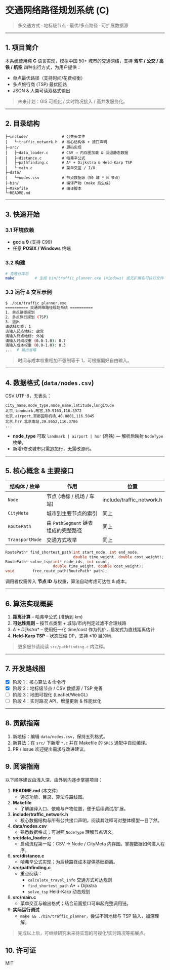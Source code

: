 # 交通网络路径规划系统 (C)

> 多交通方式 · 地标级节点 · 最优/多点路径 · 可扩展数据源

---

## 1. 项目简介
本系统使用纯 **C** 语言实现，模拟中国 50+ 城市的交通网络，支持 **驾车 / 公交 / 高铁 / 航空** 四种出行方式，为用户提供：

* 单点最优路径（支持时间/花费权衡）
* 多点旅行商 (TSP) 最优回路
* JSON & 人类可读双格式输出

> 未来计划：GIS 可视化 / 实时路况接入 / 高并发服务化。

---

## 2. 目录结构
```
├─include/               # 公共头文件
│   └─traffic_network.h  # 核心结构体 + 接口声明
├─src/                   # 源码实现
│   ├─data_loader.c      # CSV → 内存图加载 & 回退静态数据
│   ├─distance.c         # 哈弗辛公式
│   ├─pathfinding.c      # A* + Dijkstra & Held-Karp TSP
│   └─main.c             # 菜单交互 / I/O
├─data/
│   └─nodes.csv          # 节点数据源（50 城 * N 节点）
├─bin/                   # 编译产物 (make 后生成)
├─Makefile               # 编译脚本
└─README.md
```

---

## 3. 快速开始
### 3.1 环境依赖
* **gcc ≥ 9**  (支持 C99)
* 任意 **POSIX / Windows** 终端

### 3.2 构建
```bash
# 克隆仓库后
make         # 生成 bin/traffic_planner.exe (Windows) 或无扩展名可执行文件
```

### 3.3 运行 & 交互示例
```bash
$ ./bin/traffic_planner.exe
========== 交通网络路径规划系统 ==========
1. 单点路径规划
2. 多点旅行规划 (TSP)
3. 退出
请选择功能: 1
请输入起点地标: 故宫
请输入终点地标: 外滩
请输入时间权重 (0.0-1.0): 0.7
请输入成本权重 (0.0-1.0): 0.3
...  # 输出省略
```
> 时间与成本权重相加不强制等于 1，可根据偏好自由输入。

---

## 4. 数据格式 (`data/nodes.csv`)
CSV UTF-8，无表头：
```
city_name,node_type,node_name,latitude,longitude
北京,landmark,故宫,39.9163,116.3972
北京,airport,首都国际机场,40.0801,116.5845
北京,hsr,北京南站,39.8652,116.3786
...
```
* **node_type** 可取 `landmark | airport | hsr` (高铁) — 解析后映射 `NodeType` 枚举。
* 新增/修改城市只需追加行，无需改源码。

---

## 5. 核心概念 & 主要接口
| 结构体 / 枚举 | 作用 | 位置 |
| --- | --- | --- |
| `Node`           | 节点 (地标 / 机场 / 车站) | include/traffic_network.h |
| `CityMeta`       | 城市到主要节点的索引       | 同上 |
| `RoutePath`      | 由 `PathSegment` 链表组成的完整路径 | 同上 |
| `TransportMode`  | 交通方式枚举              | 同上 |

```c
RoutePath* find_shortest_path(int start_node, int end_node,
                              double time_weight, double cost_weight);
RoutePath* solve_tsp(int* node_ids, int count,
                     double time_weight, double cost_weight);
void        free_route_path(RoutePath* path);
```
调用者仅需传入 **节点 ID** 与权重，算法自动考虑可达性 & 成本。

---

## 6. 算法实现概要
1. **距离计算** – 哈弗辛公式 (准确到 km)
2. **可达性规则** – 按节点类型 + 城际/市内判定过滤不合理线路
3. **A* + Dijkstra** – 使用归一化 time/cost 作为代价，启发式为直线距离估计
4. **Held-Karp TSP** – 状态压缩 DP，支持 ≤10 目的地

> 更多细节请阅读 `src/pathfinding.c` 内注释。

---

## 7. 开发路线图
- [x] 阶段 1：核心算法 & 命令行
- [x] 阶段 2：地标级节点 / CSV 数据源 / TSP 完善
- [ ] 阶段 3：地图可视化 (Leaflet/WebGL)
- [ ] 阶段 4：实时路况 API、增量更新 & 性能优化

---

## 8. 贡献指南
1. 新地标：编辑 `data/nodes.csv`，保持五列格式。
2. 新算法：在 `src/` 下新增 `*.c` 并在 Makefile 的 `SRCS` 通配中自动编译。
3. PR / Issue 欢迎提出需求与改进建议。

## 9. 阅读指南
以下顺序建议由浅入深、由外到内逐步掌握项目：
1. **README.md** (本文件)
   * 通览功能、目录、算法与路线图。
2. **Makefile**
   * 了解编译入口、依赖与产物位置，便于后续调试/扩展。
3. **include/traffic_network.h**
   * 核心数据结构与所有公共接口声明，阅读其注释可对整体模型一目了然。
4. **data/nodes.csv**
   * 熟悉数据格式；可对照 `NodeType` 理解节点语义。
5. **src/data_loader.c**
   * 启动流程第一站：CSV → Node / CityMeta 内存图。掌握数据如何进入程序。
6. **src/distance.c**
   * 哈弗辛公式实现；为后续路径成本提供基础距离。
7. **src/pathfinding.c**
   * 重点阅读：
     - `calculate_travel_info` 交通方式可达规则
     - `find_shortest_path` A* + Dijkstra
     - `solve_tsp` Held-Karp 动态规划
8. **src/main.c**
   * 菜单交互与输出格式；结合前面接口可串起完整调用链。
9. **实际运行调试**
   * `make && ./bin/traffic_planner`，尝试不同地标与 TSP 输入，加深理解。

> 完成以上后，可继续研究未来待实现的可视化/实时路况等拓展点。

## 10. 许可证
MIT 